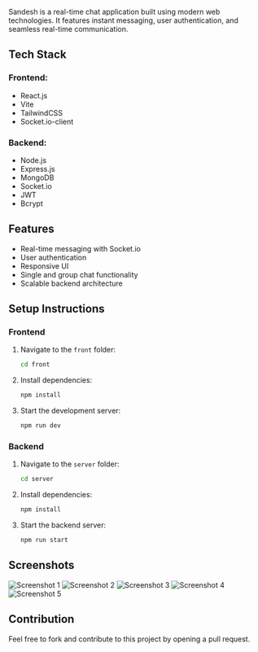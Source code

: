

Sandesh is a real-time chat application built using modern web technologies. It features instant messaging, user authentication, and seamless real-time communication.

## Tech Stack

### Frontend:
- React.js
- Vite
- TailwindCSS
- Socket.io-client

### Backend:
- Node.js
- Express.js
- MongoDB
- Socket.io
- JWT
- Bcrypt

## Features
- Real-time messaging with Socket.io
- User authentication
- Responsive UI
- Single and group chat functionality
- Scalable backend architecture

## Setup Instructions

### Frontend
1. Navigate to the `front` folder:
   ```sh
   cd front
   ```
2. Install dependencies:
   ```sh
   npm install
   ```
3. Start the development server:
   ```sh
   npm run dev
   ```

### Backend
1. Navigate to the `server` folder:
   ```sh
   cd server
   ```
2. Install dependencies:
   ```sh
   npm install
   ```
3. Start the backend server:
   ```sh
   npm run start
   ```

## Screenshots
![Screenshot 1](https://github.com/user-attachments/assets/8a2be173-8043-429b-ba32-0bb7be07d73e)
![Screenshot 2](https://github.com/user-attachments/assets/3fb1eb79-61f1-4e52-a1dc-f6405081ff46)
![Screenshot 3](https://github.com/user-attachments/assets/0a501df2-fd61-486d-9493-a34940530de0)
![Screenshot 4](https://github.com/user-attachments/assets/f9fed9ad-58f7-4f7d-97e3-43e05e9dbe12)
![Screenshot 5](https://github.com/user-attachments/assets/07ce6224-eb39-4b5f-96c3-44065bc09446)





## Contribution
Feel free to fork and contribute to this project by opening a pull request.

